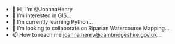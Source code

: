 - 👋 Hi, I’m @JoannaHenry
- 👀 I’m interested in GIS...
- 🌱 I’m currently learning Python...
- 💞️ I’m looking to collaborate on Riparian Watercourse Mapping...
- 📫 How to reach me joanna.henry@cambridgeshire.gov.uk...

<!---
JoannaHenry/JoannaHenry is a ✨ special ✨ repository because its `README.md` (this file) appears on your GitHub profile.
You can click the Preview link to take a look at your changes.
--->
